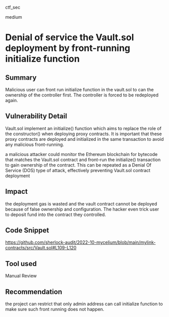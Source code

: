 ctf_sec

medium

# Denial of service the Vault.sol deployment by front-running initialize function

## Summary

Malicious user can front run initialize function in the vault.sol to can the ownership of the controller first. The controller is forced to be redeployed again.

## Vulnerability Detail

Vault.sol implement an initialize() function which aims to replace the role of the constructor() when deploying proxy contracts. It is important that these proxy contracts are deployed and initialized in the same transaction to avoid any malicious front-running.

a malicious attacker could monitor the Ethereum blockchain for bytecode that matches the Vault.sol contract and front-run the initialize() transaction to gain ownership of the contract. This can be repeated as a Denial Of Service (DOS) type of attack, effectively preventing Vault.sol contract deployment

## Impact

the deployment gas is wasted and the vault contract cannot be deployed because of false ownership and configuration. The hacker even trick user to deposit fund into the contract they controlled.

## Code Snippet

https://github.com/sherlock-audit/2022-10-mycelium/blob/main/mylink-contracts/src/Vault.sol#L109-L120

## Tool used

Manual Review

## Recommendation

the project can restrict that only admin address can call initialize function to make sure such front running does not happen.
